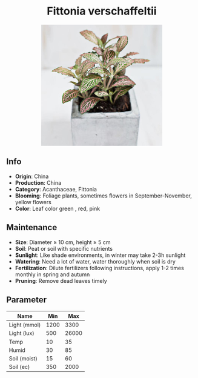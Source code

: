 <h1 align='center'>Fittonia verschaffeltii</h1>
<p align="center">
    <img 
        align='center'
        width='320'
        src="../images/fittonia verschaffeltii.png" 
        alt='Fittonia verschaffeltii' />
</p>

## Info

 - **Origin**: China
 - **Production**: China
 - **Category**: Acanthaceae, Fittonia
 - **Blooming**: Foliage plants, sometimes flowers in September-November, yellow flowers
 - **Color**: Leaf color green , red, pink

## Maintenance

 - **Size**: Diameter ≥ 10 cm, height ≥ 5 cm
 - **Soil**: Peat or soil with specific nutrients
 - **Sunlight**: Like shade environments, in winter may take 2-3h sunlight
 - **Watering**: Need a lot of water, water thoroughly when soil is dry
 - **Fertilization**: Dilute fertilizers following instructions, apply 1-2 times monthly in spring and autumn
 - **Pruning**: Remove dead leaves timely

## Parameter

| Name         | Min  | Max   |
|--------------|------|-------|
| Light (mmol) | 1200 | 3300  |
| Light (lux)  | 500 | 26000 |
| Temp         | 10    | 35    |
| Humid        | 30   | 85    |
| Soil (moist) | 15   | 60    |
| Soil (ec)    | 350  | 2000  |